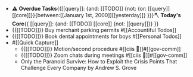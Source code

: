 - ⚠️ **Overdue Tasks**{{[[query]]: {and: [[TODO]]  {not: {or: [[query]] [[core]]}}{between:[[January 1st, 2000]][[yesterday]]} }}}🪓 **Today's Core**{{ [[query]]: {and: [[TODO]] [[core]] {not: [[query]]}} }}
- {{[[TODO]]}} Buy merchant parking permits #[[Accountiful Todos]]
- {{[[TODO]]}} Book dental appointments for boys #[[Personal Todos]]
- #[[Quick Capture]]
    - {{[[TODO]]}} Motion/second procedure #[[ciis 🔦]]#[[gov-comm]]
    - {{[[TODO]]}} Zoom chats during meetings #[[ciis 🔦]]#[[gov-comm]]
    - Only the Paranoid Survive: How to Exploit the Crisis Points That Challenge Every Company by Andrew S. Grove
